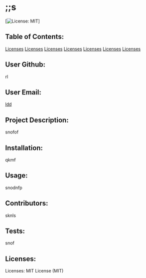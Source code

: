 
# ;;s
[![License: MIT](https://img.shields.io/badge/License-MIT-yellow.svg)]
## Table of Contents:
[Licenses](#licenses)
[Licenses](#licenses)
[Licenses](#licenses)
[Licenses](#licenses)
[Licenses](#licenses)
[Licenses](#licenses)
[Licenses](#licenses)
## User Github:
rl
## User Email:
<a href="ldd">ldd</a>
## Project Description:
snofof
## Installation:
qkmf
## Usage:
snodnfp
## Contributors:
sknls
## Tests:
snof
## Licenses:
Licenses: MIT License (MIT)

